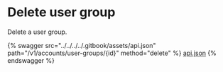 # Delete user group

Delete a user group.

{% swagger src="../../../../.gitbook/assets/api.json" path="/v1/accounts/user-groups/{id}" method="delete" %}
[api.json](../../../../.gitbook/assets/api.json)
{% endswagger %}
